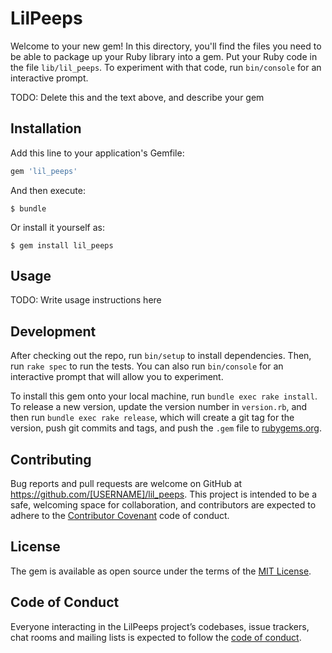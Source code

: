 # LilPeeps

Welcome to your new gem! In this directory, you'll find the files you need to be able to package up your Ruby library into a gem. Put your Ruby code in the file `lib/lil_peeps`. To experiment with that code, run `bin/console` for an interactive prompt.

TODO: Delete this and the text above, and describe your gem

## Installation

Add this line to your application's Gemfile:

```ruby
gem 'lil_peeps'
```

And then execute:

    $ bundle

Or install it yourself as:

    $ gem install lil_peeps

## Usage

TODO: Write usage instructions here

## Development

After checking out the repo, run `bin/setup` to install dependencies. Then, run `rake spec` to run the tests. You can also run `bin/console` for an interactive prompt that will allow you to experiment.

To install this gem onto your local machine, run `bundle exec rake install`. To release a new version, update the version number in `version.rb`, and then run `bundle exec rake release`, which will create a git tag for the version, push git commits and tags, and push the `.gem` file to [rubygems.org](https://rubygems.org).

## Contributing

Bug reports and pull requests are welcome on GitHub at https://github.com/[USERNAME]/lil_peeps. This project is intended to be a safe, welcoming space for collaboration, and contributors are expected to adhere to the [Contributor Covenant](http://contributor-covenant.org) code of conduct.

## License

The gem is available as open source under the terms of the [MIT License](https://opensource.org/licenses/MIT).

## Code of Conduct

Everyone interacting in the LilPeeps project’s codebases, issue trackers, chat rooms and mailing lists is expected to follow the [code of conduct](https://github.com/[USERNAME]/lil_peeps/blob/master/CODE_OF_CONDUCT.md).
